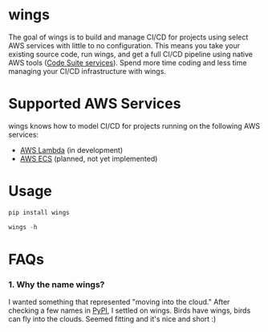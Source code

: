 # wings
The goal of wings is to build and manage CI/CD for projects using select AWS services with little to no configuration. This means you take your existing source code, run wings, and get a full CI/CD pipeline using native AWS tools ([Code Suite services](https://aws.amazon.com/products/developer-tools/)). Spend more time coding and less time managing your CI/CD infrastructure with wings.

# Supported AWS Services
wings knows how to model CI/CD for projects running on the following AWS services:
* [AWS Lambda](https://aws.amazon.com/lambda/) (in development)
* [AWS ECS](https://aws.amazon.com/ecs/) (planned, not yet implemented)

# Usage
```python
pip install wings

wings -h
```

# FAQs
### 1. Why the name wings?
I wanted something that represented "moving into the cloud." After checking a few names in [PyPI](https://pypi.org/), I settled on wings. Birds have wings, birds can fly into the clouds. Seemed fitting and it's nice and short :)
